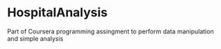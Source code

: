 # HospitalAnalysis
Part of Coursera programming assingment to perform data manipulation and simple analysis
